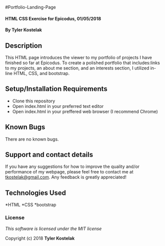 #Portfolio-Landing-Page

#### HTML CSS Exercise for Epicodus, 01/05/2018

#### By Tyler Kostelak

## Description

This HTML page introduces the viewer to my portfolio of projects I have finished so far at Epicodus. To create a polished portfolio that includes:links to my projects, an about me section, and an interests section, I utilized in-line HTML, CSS, and bootstrap.

## Setup/Installation Requirements

* Clone this repository
* Open index.html in your preferred text editor
* Open index.html in your preffered web browser (I recommend Chrome)

## Known Bugs

There are no known bugs.

## Support and contact details

If you have any suggestions for how to improve the quality and/or performance of my webpage, please feel free to contact me at tkostelak@gmail.com. Any feedback is greatly appreciated!

## Technologies Used

*HTML
*CSS
*bootstrap

### License

*This software is licensed under the MIT license*

Copyright (c) 2018 **Tyler Kostelak**
